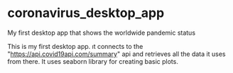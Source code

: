 # coronavirus_desktop_app
My first desktop app that shows the worldwide pandemic status

This is my first desktop app. ıt connects to the "https://api.covid19api.com/summary" api and retrieves all the data it uses from there.
It uses seaborn library for creating basic plots.

